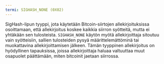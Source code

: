 ```yaml
---
termi: SIGHASH_NONE (0X02)
---
```


SigHash-lipun tyyppi, jota käytetään Bitcoin-siirtojen allekirjoituksissa osoittamaan, että allekirjoitus koskee kaikkia siirron syötteitä, mutta ei yhtäkään sen tulosteista. `SIGHASH_NONE` käytön myötä allekirjoittaja sitoutuu vain syötteisiin, sallien tulosteiden pysyä määrittelemättöminä tai muokattavina allekirjoittamisen jälkeen. Tämän tyyppinen allekirjoitus on hyödyllinen tapauksissa, joissa allekirjoittaja haluaa valtuuttaa muut osapuolet päättämään, miten bitcoinit jaetaan siirrossa.